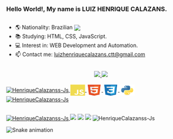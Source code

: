###  Hello World!, My name is LUIZ HENRIQUE CALAZANS.
## 
- 🌎 Nationality: Brazilian <img src="https://abs-0.twimg.com/emoji/v2/svg/1f1e7-1f1f7.svg" height="16em" align="center" justify="center"/>
- 📚 Studying: HTML, CSS, JavaScript.
- 💻 Interest in: WEB Development and Automation.
- 📫 Contact me: luizhenriquecalazans.ctt@gmail.com

##

<div align="center">
  <a href="https://github.com/HenriqueCalazanss">
  <img height="180em" src="https://github-readme-stats.vercel.app/api?username=HenriqueCalazanss&show_icons=true&theme=tokyonight&include_all_commits=true&count_private=true"/> <img height="180em" src="https://github-readme-stats.vercel.app/api/top-langs/?username=HenriqueCalazanss&layout=compact&langs_count=7&theme=tokyonight"/>
   

   
</div>

<div style="display: inline_block"><br>
  <img align="center" alt="HenriqueCalazanss-Js" height="15" width="400" src="https://cdn.discordapp.com/attachments/625159978419748909/1008961303383117864/a.png">
  <img align="center" alt="HenriqueCalazanss-Js" height="30" width="40" src="https://raw.githubusercontent.com/devicons/devicon/master/icons/javascript/javascript-plain.svg">
  <img align="center" alt="HenriqueCalazanss-HTML" height="30" width="40" src="https://raw.githubusercontent.com/devicons/devicon/master/icons/html5/html5-original.svg">
  <img align="center" alt="HenriqueCalazanss-CSS" height="30" width="40" src="https://raw.githubusercontent.com/devicons/devicon/master/icons/css3/css3-original.svg">
  <img align="center" alt="HenriqueCalazanss-Python" height="30" width="40" src="https://raw.githubusercontent.com/devicons/devicon/master/icons/python/python-original.svg">
  <img align="center" alt="HenriqueCalazanss-Js" height="15" width="400" src="https://cdn.discordapp.com/attachments/625159978419748909/1008961303383117864/a.png">
 
</div>


##
<div> 
<img align="center" alt="HenriqueCalazanss-Js" height="15" width="320" src="https://cdn.discordapp.com/attachments/625159978419748909/1008961303383117864/a.png">
  <a href="https://www.instagram.com/henrrycalazans/" target="_blank"><img src="https://img.shields.io/badge/-Instagram-%23E4405F?style=for-the-badge&logo=instagram&logoColor=white" target="_blank"></a>
  <a href = "luizhenriquecalazans.ctt@gmail.com"><img src="https://img.shields.io/badge/-Gmail-%23333?style=for-the-badge&logo=gmail&logoColor=white" target="_blank"></a>
  <a href="https://www.linkedin.com/in/luiz-henrique-calazans-623088250/" target="_blank"><img src="https://img.shields.io/badge/-LinkedIn-%230077B5?style=for-the-badge&logo=linkedin&logoColor=white" target="_blank"></a> 
  <img align="center" alt="HenriqueCalazanss-Js" height="15" width="320" src="https://cdn.discordapp.com/attachments/625159978419748909/1008961303383117864/a.png">
</div>

  ![Snake animation](https://github.com/HenriqueCalazanss/HenriqueCalazanss/blob/output/github-contribution-grid-snake.svg)
